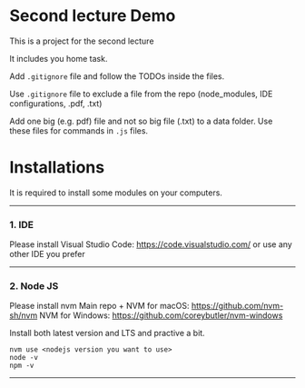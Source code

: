 # Second lecture Demo

This is a project for the second lecture

It includes you home task.

Add `.gitignore` file and follow the TODOs inside the files.

Use `.gitignore` file to exclude a file from the repo (node_modules, IDE configurations, .pdf, .txt)

Add one big (e.g. pdf) file and not so big file (.txt) to a data folder.
Use these files for commands in `.js` files.


# Installations
It is required to install some modules on your computers.
___

### 1. IDE
Please install Visual Studio Code: https://code.visualstudio.com/ or use any other IDE you prefer
___

### 2. Node JS
Please install nvm
Main repo + NVM for macOS: https://github.com/nvm-sh/nvm
NVM for Windows: https://github.com/coreybutler/nvm-windows

Install both latest version and LTS and practive a bit.

```
nvm use <nodejs version you want to use>
node -v
npm -v
```
___